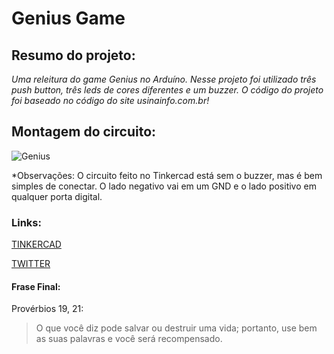 # Genius Game

## Resumo do projeto:
*Uma releitura do game Genius no Arduíno. Nesse projeto foi utilizado três push button, três leds de cores diferentes e um buzzer. O código do projeto foi baseado no código do site usinainfo.com.br!*

## Montagem do circuito:
![Genius](https://user-images.githubusercontent.com/40145166/64985117-89349a80-d89a-11e9-8272-d2a7233feac1.png)

*Observações: O circuito feito no Tinkercad está sem o buzzer, mas é bem simples de conectar. O lado negativo vai em um GND e o lado positivo em qualquer porta digital.

### Links: 
[TINKERCAD](https://www.tinkercad.com/embed/d1eZ2ZENASG)

[TWITTER](https://twitter.com/hlnet0)

#### Frase Final:
Provérbios 19, 21:
 > O que você diz pode salvar ou destruir uma vida; portanto, use bem as suas palavras e você será recompensado.
